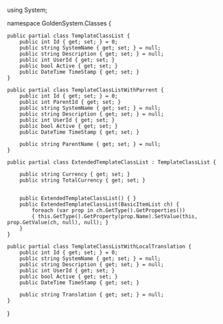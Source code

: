 ﻿using System;

namespace GoldenSystem.Classes {

    public partial class TemplateClassList {
        public int Id { get; set; } = 0;
        public string SystemName { get; set; } = null;
        public string Description { get; set; } = null;
        public int UserId { get; set; }
        public bool Active { get; set; }
        public DateTime TimeStamp { get; set; }
    }

    public partial class TemplateClassListWithParrent {
        public int Id { get; set; } = 0;
        public int ParentId { get; set; }
        public string SystemName { get; set; } = null;
        public string Description { get; set; } = null;
        public int UserId { get; set; }
        public bool Active { get; set; }
        public DateTime TimeStamp { get; set; }

        public string ParentName { get; set; } = null;
    }

    public partial class ExtendedTemplateClassList : TemplateClassList {

        public string Currency { get; set; }  
        public string TotalCurrency { get; set; }


        public ExtendedTemplateClassList() { }
        public ExtendedTemplateClassList(BasicItemList ch) {
            foreach (var prop in ch.GetType().GetProperties())
            { this.GetType().GetProperty(prop.Name).SetValue(this, prop.GetValue(ch, null), null); }
        }
    }

    public partial class TemplateClassListWithLocalTranslation {
        public int Id { get; set; } = 0;
        public string SystemName { get; set; } = null;
        public string Description { get; set; } = null;
        public int UserId { get; set; }
        public bool Active { get; set; }
        public DateTime TimeStamp { get; set; }

        public string Translation { get; set; } = null;
    }


}